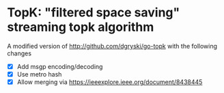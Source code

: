 # TopK: "filtered space saving" streaming topk algorithm

A modified version of http://github.com/dgryski/go-topk with the following changes

* [x] Add msgp encoding/decoding
* [x] Use metro hash
* [x] Allow merging via https://ieeexplore.ieee.org/document/8438445
